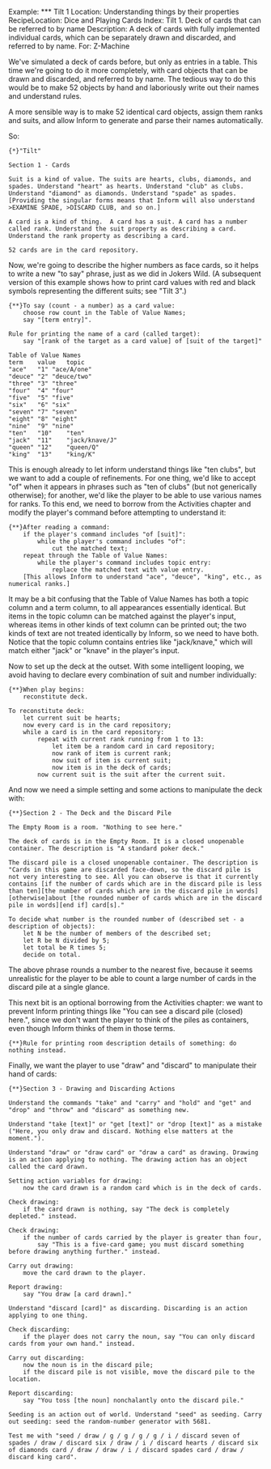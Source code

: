 Example: *** Tilt 1
Location: Understanding things by their properties
RecipeLocation: Dice and Playing Cards
Index: Tilt 1. Deck of cards that can be referred to by name
Description: A deck of cards with fully implemented individual cards, which can be separately drawn and discarded, and referred to by name.
For: Z-Machine

  
We've simulated a deck of cards before, but only as entries in a table. This time we're going to do it more completely, with card objects that can be drawn and discarded, and referred to by name. The tedious way to do this would be to make 52 objects by hand and laboriously write out their names and understand rules.

  
A more sensible way is to make 52 identical card objects, assign them ranks and suits, and allow Inform to generate and parse their names automatically.

  
So:

  

``` inform7
{*}"Tilt"

Section 1 - Cards

Suit is a kind of value. The suits are hearts, clubs, diamonds, and spades. Understand "heart" as hearts. Understand "club" as clubs. Understand "diamond" as diamonds. Understand "spade" as spades. [Providing the singular forms means that Inform will also understand >EXAMINE SPADE, >DISCARD CLUB, and so on.]

A card is a kind of thing.  A card has a suit. A card has a number called rank. Understand the suit property as describing a card. Understand the rank property as describing a card.

52 cards are in the card repository.
```

  
Now, we're going to describe the higher numbers as face cards, so it helps to write a new "to say" phrase, just as we did in Jokers Wild. (A subsequent version of this example shows how to print card values with red and black symbols representing the different suits; see "Tilt 3".)

  

``` inform7
{**}To say (count - a number) as a card value:
	choose row count in the Table of Value Names;
	say "[term entry]".

Rule for printing the name of a card (called target):
	say "[rank of the target as a card value] of [suit of the target]"

Table of Value Names
term	value	topic
"ace"	"1"	"ace/A/one"
"deuce"	"2"	"deuce/two"
"three"	"3"	"three"
"four"	"4"	"four"
"five"	"5"	"five"
"six"	"6"	"six"
"seven"	"7"	"seven"
"eight"	"8"	"eight"
"nine"	"9"	"nine"
"ten"	"10"	"ten"
"jack"	"11"	"jack/knave/J"
"queen"	"12"	"queen/Q"
"king"	"13"	"king/K"
```

  
This is enough already to let inform understand things like "ten clubs", but we want to add a couple of refinements. For one thing, we'd like to accept "of" when it appears in phrases such as "ten of clubs" (but not generically otherwise); for another, we'd like the player to be able to use various names for ranks. To this end, we need to borrow from the Activities chapter and modify the player's command before attempting to understand it:

  

``` inform7
{**}After reading a command:
	if the player's command includes "of [suit]":
		while the player's command includes "of":
			cut the matched text;
	repeat through the Table of Value Names:
		while the player's command includes topic entry:
			replace the matched text with value entry.
	[This allows Inform to understand "ace", "deuce", "king", etc., as numerical ranks.]
```

  
It may be a bit confusing that the Table of Value Names has both a topic column and a term column, to all appearances essentially identical. But items in the topic column can be matched against the player's input, whereas items in other kinds of text column can be printed out; the two kinds of text are not treated identically by Inform, so we need to have both. Notice that the topic column contains entries like "jack/knave," which will match either "jack" or "knave" in the player's input.

  
Now to set up the deck at the outset. With some intelligent looping, we avoid having to declare every combination of suit and number individually:

  

``` inform7
{**}When play begins:
	reconstitute deck.

To reconstitute deck:
	let current suit be hearts;
	now every card is in the card repository;
	while a card is in the card repository:
		repeat with current rank running from 1 to 13:
			let item be a random card in card repository;
			now rank of item is current rank;
			now suit of item is current suit;
			now item is in the deck of cards;
		now current suit is the suit after the current suit.
```

  
And now we need a simple setting and some actions to manipulate the deck with:

  

``` inform7
{**}Section 2 - The Deck and the Discard Pile

The Empty Room is a room. "Nothing to see here."

The deck of cards is in the Empty Room. It is a closed unopenable container. The description is "A standard poker deck."

The discard pile is a closed unopenable container. The description is "Cards in this game are discarded face-down, so the discard pile is not very interesting to see. All you can observe is that it currently contains [if the number of cards which are in the discard pile is less than ten][the number of cards which are in the discard pile in words][otherwise]about [the rounded number of cards which are in the discard pile in words][end if] card[s]."

To decide what number is the rounded number of (described set - a description of objects):
	let N be the number of members of the described set;
	let R be N divided by 5;
	let total be R times 5;
	decide on total.
```

  
The above phrase rounds a number to the nearest five, because it seems unrealistic for the player to be able to count a large number of cards in the discard pile at a single glance.

  
This next bit is an optional borrowing from the Activities chapter: we want to prevent Inform printing things like "You can see a discard pile (closed) here.", since we don't want the player to think of the piles as containers, even though Inform thinks of them in those terms.

  

``` inform7
{**}Rule for printing room description details of something: do nothing instead.
```

  
Finally, we want the player to use "draw" and "discard" to manipulate their hand of cards:

  

``` inform7
{**}Section 3 - Drawing and Discarding Actions

Understand the commands "take" and "carry" and "hold" and "get" and "drop" and "throw" and "discard" as something new.

Understand "take [text]" or "get [text]" or "drop [text]" as a mistake ("Here, you only draw and discard. Nothing else matters at the moment.").

Understand "draw" or "draw card" or "draw a card" as drawing. Drawing is an action applying to nothing. The drawing action has an object called the card drawn.

Setting action variables for drawing:
	now the card drawn is a random card which is in the deck of cards.

Check drawing:
	if the card drawn is nothing, say "The deck is completely depleted." instead.

Check drawing:
	if the number of cards carried by the player is greater than four,
		say "This is a five-card game; you must discard something before drawing anything further." instead.

Carry out drawing:
	move the card drawn to the player.

Report drawing:
	say "You draw [a card drawn]."

Understand "discard [card]" as discarding. Discarding is an action applying to one thing.

Check discarding:
	if the player does not carry the noun, say "You can only discard cards from your own hand." instead.

Carry out discarding:
	now the noun is in the discard pile;
	if the discard pile is not visible, move the discard pile to the location.

Report discarding:
	say "You toss [the noun] nonchalantly onto the discard pile."

Seeding is an action out of world. Understand "seed" as seeding. Carry out seeding: seed the random-number generator with 5681.

Test me with "seed / draw / g / g / g / g / i / discard seven of spades / draw / discard six / draw / i / discard hearts / discard six of diamonds card / draw / draw / i / discard spades card / draw / discard king card".
```

